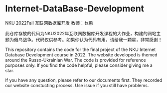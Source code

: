 # Internet-DataBase-Development

NKU 2022Fall 互联网数据库开发 教师：乜鹏

此仓库存放的代码为NKU2022年互联网数据库开发课程的大作业，构建的网站主题为俄乌战争。代码仅供参考。如果你认为代码有用，请给我一颗星，非常感谢！

This repository contains the code for the final project of the NKU Internet Database Development course in 2022. The website developed is themed around the Russo-Ukrainian War. The code is provided for reference purposes only. If you find the code helpful, please consider giving me a star. 

If you have any question, please refer to our documents first. They recorded our website constucting process. Use issue if you still have problems.
